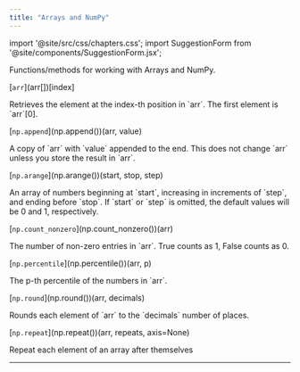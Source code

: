 ```yaml
---
title: "Arrays and NumPy"
---
```


import '@site/src/css/chapters.css';
import SuggestionForm from '@site/components/SuggestionForm.jsx';

<p className="main-description">Functions/methods for working with Arrays and NumPy.</p>

<div className="method-container">
    <div className="method">
        [<code>arr</code>](arr[])[index]
    </div>
    <div className="description">
        <p>Retrieves the element at the index-th position in `arr`. The first element is `arr`[0].</p>
    </div>
</div>

<div className="method-container">
    <div className="method">
        [<code>np.append</code>](np.append())(arr, value)
    </div>
    <div className="description">
        <p>A copy of `arr` with `value` appended to the end. This does not change `arr` unless you store the result in `arr`.</p>
    </div>
</div>

<div className="method-container">
    <div className="method">
        [<code>np.arange</code>](np.arange())(start, stop, step)
    </div>
    <div className="description">
        <p>An array of numbers beginning at `start`, increasing in increments of `step`, and ending before `stop`. If `start` or `step` is omitted, the default values will be 0 and 1, respectively.</p>
    </div>
</div>

<div className="method-container">
    <div className="method">
        [<code>np.count_nonzero</code>](np.count_nonzero())(arr)
    </div>
    <div className="description">
        <p>The number of non-zero entries in `arr`. True counts as 1, False counts as 0.</p>
    </div>
</div>

<div className="method-container">
    <div className="method">
        [<code>np.percentile</code>](np.percentile())(arr, p)
    </div>
    <div className="description">
        <p>The p-th percentile of the numbers in `arr`.</p>
    </div>
</div>

<div className="method-container">
    <div className="method">
        [<code>np.round</code>](np.round())(arr, decimals)
    </div>
    <div className="description">
        <p>Rounds each element of `arr` to the `decimals` number of places.</p>
    </div>
</div>

<div className="method-container">
    <div className="method">
        [<code>np.repeat</code>](np.repeat())(arr, repeats, axis=None)
    </div>
    <div className="description">
        <p>Repeat each element of an array after themselves</p>
    </div>
</div>

---
<SuggestionForm/>
